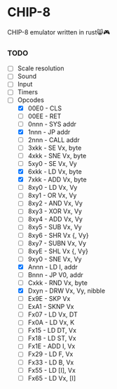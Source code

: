 # CHIP-8
CHIP-8 emulator written in rust😸🎮

### TODO
- [ ] Scale resolution
- [ ] Sound
- [ ] Input
- [ ] Timers
- [ ] Opcodes
    - [x] 00E0 - CLS
    - [ ] 00EE - RET
    - [ ] 0nnn - SYS addr
    - [x] 1nnn - JP addr
    - [ ] 2nnn - CALL addr
    - [ ] 3xkk - SE Vx, byte
    - [ ] 4xkk - SNE Vx, byte
    - [ ] 5xy0 - SE Vx, Vy
    - [x] 6xkk - LD Vx, byte
    - [x] 7xkk - ADD Vx, byte
    - [ ] 8xy0 - LD Vx, Vy
    - [ ] 8xy1 - OR Vx, Vy
    - [ ] 8xy2 - AND Vx, Vy
    - [ ] 8xy3 - XOR Vx, Vy
    - [ ] 8xy4 - ADD Vx, Vy
    - [ ] 8xy5 - SUB Vx, Vy
    - [ ] 8xy6 - SHR Vx {, Vy}
    - [ ] 8xy7 - SUBN Vx, Vy
    - [ ] 8xyE - SHL Vx {, Vy}
    - [ ] 9xy0 - SNE Vx, Vy
    - [x] Annn - LD I, addr
    - [ ] Bnnn - JP V0, addr
    - [ ] Cxkk - RND Vx, byte
    - [x] Dxyn - DRW Vx, Vy, nibble
    - [ ] Ex9E - SKP Vx
    - [ ] ExA1 - SKNP Vx
    - [ ] Fx07 - LD Vx, DT
    - [ ] Fx0A - LD Vx, K
    - [ ] Fx15 - LD DT, Vx
    - [ ] Fx18 - LD ST, Vx
    - [ ] Fx1E - ADD I, Vx
    - [ ] Fx29 - LD F, Vx
    - [ ] Fx33 - LD B, Vx
    - [ ] Fx55 - LD [I], Vx
    - [ ] Fx65 - LD Vx, [I]
